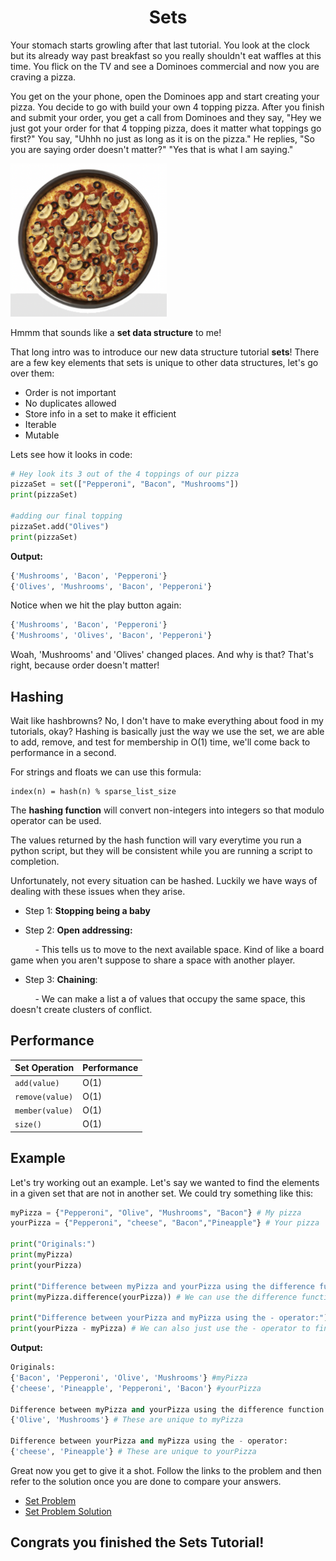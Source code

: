 <center>
<h1> Sets </h1>
</center>

Your stomach starts growling after that last tutorial. You look at the clock but its already way past breakfast so you really shouldn't eat waffles at this time. You flick on the TV and see a Dominoes commercial and now you are craving a pizza. 

You get on the your phone, open the Dominoes app and start creating your pizza. You decide to go with build your own 4 topping pizza. After you finish and submit your order, you get a call from Dominoes and they say, "Hey we just got your order for that 4 topping pizza, does it matter what toppings go first?" You say, "Uhhh no just as long as it is on the pizza." He replies, "So you are saying order doesn't matter?" "Yes that is what I am saying." 

<img src="pizza.png" alt="notGreatMeme" width="250"/>

Hmmm that sounds like a <strong>set data structure</strong> to me!

That long intro was to introduce our new data structure tutorial <strong>sets</strong>! There are a few key elements that sets is unique to other data structures, let's go over them:

* Order is not important
* No duplicates allowed
* Store info in a set to make it efficient
* Iterable
* Mutable

Lets see how it looks in code:
```python
# Hey look its 3 out of the 4 toppings of our pizza
pizzaSet = set(["Pepperoni", "Bacon", "Mushrooms"])
print(pizzaSet)

#adding our final topping
pizzaSet.add("Olives")
print(pizzaSet)
```
<strong>Output:</strong>
```python
{'Mushrooms', 'Bacon', 'Pepperoni'}
{'Olives', 'Mushrooms', 'Bacon', 'Pepperoni'}
```
Notice when we hit the play button again:
```python
{'Mushrooms', 'Bacon', 'Pepperoni'}
{'Mushrooms', 'Olives', 'Bacon', 'Pepperoni'}
```
Woah, 'Mushrooms' and 'Olives' changed places. And why is that? That's right, because order doesn't matter!

## **Hashing**

Wait like hashbrowns? No, I don't have to make everything about food in my tutorials, okay? Hashing is basically just the way we use the set, we are able to add, remove, and test for membership in O(1) time, we'll come back to performance in a second.

For strings and floats we can use this formula:

```
index(n) = hash(n) % sparse_list_size
```
The <strong>hashing function</strong> will convert non-integers into integers so that modulo operator can be used.

The values returned by the hash function will vary everytime you run a python script, but they will be consistent while you are running a script to completion.

Unfortunately, not every situation can be hashed. Luckily we have ways of dealing with these issues when they arise.

* Step 1: <strong>Stopping being a baby</strong>

* Step 2: <strong>Open addressing:</strong>

&nbsp;&nbsp;&nbsp;&nbsp;&nbsp;&nbsp;&nbsp;&nbsp;&nbsp; - This tells us to move to the next available space. Kind of like a board game when you aren't suppose to share a space with another player.

* Step 3: <strong> Chaining</strong>:

&nbsp;&nbsp;&nbsp;&nbsp;&nbsp;&nbsp;&nbsp;&nbsp;&nbsp; - We can make a list a of values that occupy the same space, this doesn't create clusters of conflict.

## **Performance**

|Set Operation| Performance|
|---------------|-------------|
|```add(value)```| O(1)        |
|```remove(value)``` | O(1)|
|```member(value)```| O(1) |
|```size()```| O(1)|

## **Example**

Let's try working out an example. Let's say we wanted to find the elements in a given set that are not in another set. We could try something like this:

```python
myPizza = {"Pepperoni", "Olive", "Mushrooms", "Bacon"} # My pizza
yourPizza = {"Pepperoni", "cheese", "Bacon","Pineapple"} # Your pizza

print("Originals:")
print(myPizza)
print(yourPizza)

print("Difference between myPizza and yourPizza using the difference function:")
print(myPizza.difference(yourPizza)) # We can use the difference function to make the calculation

print("Difference between yourPizza and myPizza using the - operator:")
print(yourPizza - myPizza) # We can also just use the - operator to find the difference! Handy!
```

<strong>Output:</strong>

```python
Originals:
{'Bacon', 'Pepperoni', 'Olive', 'Mushrooms'} #myPizza
{'cheese', 'Pineapple', 'Pepperoni', 'Bacon'} #yourPizza

Difference between myPizza and yourPizza using the difference function:
{'Olive', 'Mushrooms'} # These are unique to myPizza

Difference between yourPizza and myPizza using the - operator:
{'cheese', 'Pineapple'} # These are unique to yourPizza
```

Great now you get to give it a shot. Follow the links to the problem and then refer to the solution once you are done to compare your answers.

* [Set Problem](setProblem.py)
* [Set Problem Solution](setProblemSolution.py)

## Congrats you finished the Sets Tutorial!